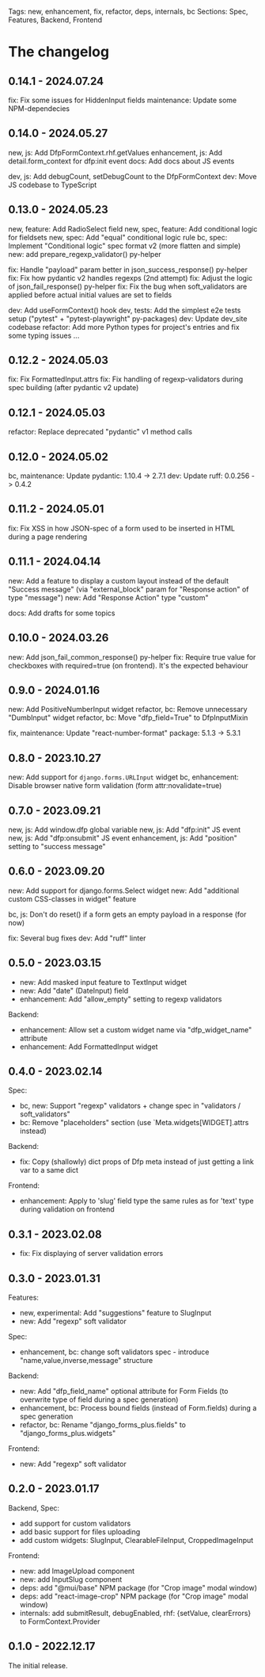 Tags: new, enhancement, fix, refactor, deps, internals, bc
Sections: Spec, Features, Backend, Frontend

# The changelog


## 0.14.1 - 2024.07.24

fix: Fix some issues for HiddenInput fields
maintenance: Update some NPM-dependecies

## 0.14.0 - 2024.05.27

new, js: Add DfpFormContext.rhf.getValues
enhancement, js: Add detail.form_context for dfp:init event
docs: Add docs about JS events

dev, js: Add debugCount, setDebugCount to the DfpFormContext
dev: Move JS codebase to TypeScript

## 0.13.0 - 2024.05.23

new, feature: Add RadioSelect field
new, spec, feature: Add conditional logic for fieldsets
new, spec: Add "equal" conditional logic rule
bc, spec: Implement "Conditional logic" spec format v2 (more flatten and simple)
new: add prepare_regexp_validator() py-helper

fix: Handle "payload" param better in json_success_response() py-helper
fix: Fix how pydantic v2 handles regexps (2nd attempt)
fix: Adjust the logic of json_fail_response() py-helper
fix: Fix the bug when soft_validators are applied before actual initial values are set to fields

dev: Add useFormContext() hook
dev, tests: Add the simplest e2e tests setup ("pytest" + "pytest-playwright" py-packages)
dev: Update dev_site codebase
refactor: Add more Python types for project's entries and fix some typing issues
...

## 0.12.2 - 2024.05.03

fix: Fix FormattedInput.attrs
fix: Fix handling of regexp-validators during spec building (after pydantic v2 update)

## 0.12.1 - 2024.05.03

refactor: Replace deprecated "pydantic" v1 method calls

## 0.12.0 - 2024.05.02

bc, maintenance: Update pydantic: 1.10.4 -> 2.7.1
dev: Update ruff: 0.0.256 -> 0.4.2

## 0.11.2 - 2024.05.01

fix: Fix XSS in how JSON-spec of a form used to be inserted in HTML during a page rendering

## 0.11.1 - 2024.04.14

new: Add a feature to display a custom layout instead of the default "Success message" (via "external_block" param for "Response action" of type "message")
new: Add "Response Action" type "custom"

docs: Add drafts for some topics


## 0.10.0 - 2024.03.26

new: Add json_fail_common_response() py-helper
fix: Require true value for checkboxes with required=true (on frontend). It's the expected behaviour


## 0.9.0 - 2024.01.16

new: Add PositiveNumberInput widget
refactor, bc: Remove unnecessary "DumbInput" widget
refactor, bc: Move "dfp_field=True" to DfpInputMixin

fix, maintenance: Update "react-number-format" package: 5.1.3 -> 5.3.1

## 0.8.0 - 2023.10.27

new: Add support for `django.forms.URLInput` widget
bc, enhancement: Disable browser native form validation (form attr:novalidate=true)

## 0.7.0 - 2023.09.21

new, js: Add window.dfp global variable
new, js: Add "dfp:init" JS event
new, js: Add "dfp:onsubmit" JS event
enhancement, js: Add "position" setting to "success message"

## 0.6.0 - 2023.09.20

new: Add support for django.forms.Select widget
new: Add "additional custom CSS-classes in widget" feature

bc, js: Don't do reset() if a form gets an empty payload in a response (for now)

fix: Several bug fixes
dev: Add "ruff" linter

## 0.5.0 - 2023.03.15

- new: Add masked input feature to TextInput widget
- new: Add "date" (DateInput) field
- enhancement: Add "allow_empty" setting to regexp validators

Backend:
- enhancement: Allow set a custom widget name via "dfp_widget_name" attribute
- enhancement: Add FormattedInput widget

## 0.4.0 - 2023.02.14

Spec:
- bc, new: Support "regexp" validators + change spec in "validators / soft_validators"
- bc: Remove "placeholders" section (use `Meta.widgets[WIDGET].attrs instead)

Backend:
- fix: Copy (shallowly) dict props of Dfp meta instead of just getting a link var to a same dict

Frontend:
- enhancement: Apply to 'slug' field type the same rules as for 'text' type during validation on frontend

## 0.3.1 - 2023.02.08
- fix: Fix displaying of server validation errors

## 0.3.0 - 2023.01.31

Features:
- new, experimental: Add "suggestions" feature to SlugInput
- new: Add "regexp" soft validator

Spec:
- enhancement, bc: change soft validators spec - introduce "name,value,inverse,message" structure

Backend:
- new: Add "dfp_field_name" optional attribute for Form Fields (to overwrite type of field during a spec generation)
- enhancement, bc: Process bound fields (instead of Form.fields) during a spec generation
- refactor, bc: Rename "django_forms_plus.fields" to "django_forms_plus.widgets"

Frontend:
- new: Add "regexp" soft validator

## 0.2.0 - 2023.01.17

Backend, Spec:
- add support for custom validators
- add basic support for files uploading
- add custom widgets: SlugInput, ClearableFileInput, CroppedImageInput

Frontend:
- new: add ImageUpload component
- new: add InputSlug component
- deps: add "@mui/base" NPM package (for "Crop image" modal window)
- deps: add "react-image-crop" NPM package (for "Crop image" modal window)
- internals: add submitResult, debugEnabled, rhf: {setValue, clearErrors} to FormContext.Provider

## 0.1.0 - 2022.12.17

The initial release.
